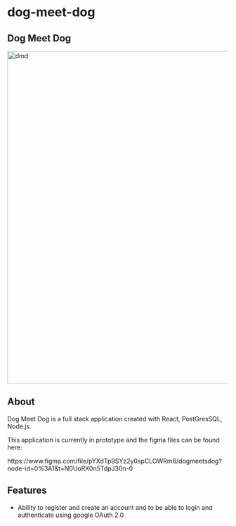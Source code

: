 # dog-meet-dog
<section>
  <h1>Dog Meet Dog</h1>
<img width="757" alt="dmd" src="https://user-images.githubusercontent.com/39728053/225086962-3c6079aa-2c68-4027-aa41-2cffcf544e17.png">

  <h2>About</h2>

<p>Dog Meet Dog is a full stack application created with React, PostGresSQL, Node.js.</p>


  <p>This application is currently in prototype and the figma files can be found here:</p>
https://www.figma.com/file/pYXdTp9SYz2y0spCLOWRm6/dogmeetsdog?node-id=0%3A1&t=N0UoRX0n5TdpJ30n-0


</section>
<section>
  <h2>Features</h2>
  <ul>
    <li>Ability to register and create an account and to be able to login and authenticate using google OAuth 2.0 </li>
  </ul>

  
  </section>

